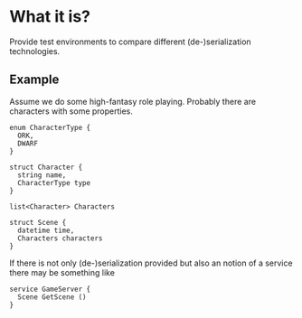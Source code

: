 # What it is?
Provide test environments to compare  different (de-)serialization technologies.

## Example
Assume we do some high-fantasy role playing. Probably there are characters with some properties.
```
enum CharacterType {
  ORK,
  DWARF
}

struct Character {
  string name,
  CharacterType type
}

list<Character> Characters

struct Scene {
  datetime time,
  Characters characters
}
```
If there is not only (de-)serialization provided but also an notion of a service there may be something like
```
service GameServer {
  Scene GetScene ()
}
```

